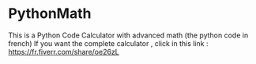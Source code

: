 # PythonMath
This is a Python Code Calculator with advanced math (the python code in french)
If you want the complete calculator , click in this link : https://fr.fiverr.com/share/oe26zL
